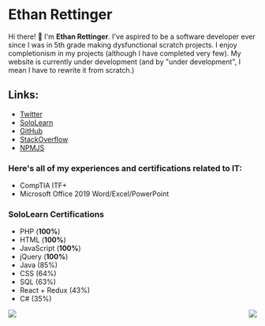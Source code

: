 # Ethan Rettinger

Hi there! 👋 I'm **Ethan Rettinger**. I've aspired to be a software developer ever since I was in 5th grade making dysfunctional scratch projects. I enjoy completionism in my projects (although I have completed very few). My website is currently under development (and by "under development", I mean I have to rewrite it from scratch.)

## Links:
* [Twitter](https://twitter.com/RettingerEthan)
* [SoloLearn](https://www.sololearn.com/profile/22739327)
* [GitHub](https://github.com/ethanrettinger)
* [StackOverflow](https://stackoverflow.com/users/17914167/ethan-r)
* [NPMJS](https://www.npmjs.com/~uncutgrass92)
### Here's all of my experiences and certifications related to IT:
- CompTIA ITF+
- Microsoft Office 2019 Word/Excel/PowerPoint

### SoloLearn Certifications
* PHP (**100%**)
* HTML (**100%**)
* JavaScript (**100%**)
* jQuery (**100%**)
* Java (85%)
* CSS (64%)
* SQL (63%)
* React + Redux (43%)
* C# (35%)

<img align="left" src="https://github-readme-stats.vercel.app/api?username=ethanrettinger&show_icons=true&theme=monokai" />
<img align="right" src="https://github-readme-stats.vercel.app/api/top-langs/?username=ethanrettinger&theme=monokai" />


